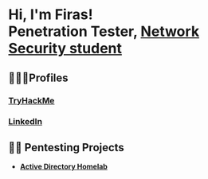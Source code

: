 <h1>Hi, I'm Firas! <br/><a>Penetration Tester</a>, <a href="https://www.linkedin.com/in/firas-moussa-a88a87226/">Network Security student</a></h1>
<h2>🕵🏽‍♂️Profiles</h2>
<h3><a href="https://tryhackme.com/p/IamGr00t">TryHackMe</a></h3>
<h3><a href="https://www.linkedin.com/in/firas-moussa-a88a87226/">LinkedIn</a></h3>
<h2>👨‍💻 Pentesting Projects</h2>

- <b><a href="https://github.com/fmazmz/AD-homelab">Active Directory Homelab</a></b>
        
